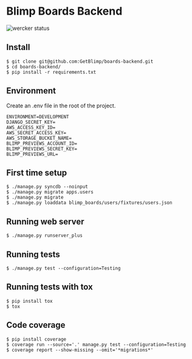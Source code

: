 # Blimp Boards Backend

![wercker status](https://app.wercker.com/status/24f70b41859e7084501e7e4bf4ad3c18 "wercker status")

## Install

```
$ git clone git@github.com:GetBlimp/boards-backend.git
$ cd boards-backend/
$ pip install -r requirements.txt
```

## Environment
Create an .env file in the root of the project.

```
ENVIRONMENT=DEVELOPMENT
DJANGO_SECRET_KEY=
AWS_ACCESS_KEY_ID=
AWS_SECRET_ACCESS_KEY=
AWS_STORAGE_BUCKET_NAME=
BLIMP_PREVIEWS_ACCOUNT_ID=
BLIMP_PREVIEWS_SECRET_KEY=
BLIMP_PREVIEWS_URL=
```

## First time setup

```
$ ./manage.py syncdb --noinput
$ ./manage.py migrate apps.users
$ ./manage.py migrate
$ ./manage.py loaddata blimp_boards/users/fixtures/users.json
```

## Running web server

```
$ ./manage.py runserver_plus
```

## Running tests

```
$ ./manage.py test --configuration=Testing
```

## Running tests with tox

```
$ pip install tox
$ tox
```

## Code coverage

```
$ pip install coverage
$ coverage run --source='.' manage.py test --configuration=Testing
$ coverage report --show-missing --omit='*migrations*'
```
